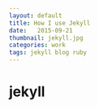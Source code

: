 ```yaml
---
layout: default
title: How I use Jekyll
date:   2015-09-21
thumbnail: jekyll.jpg
categories: work
tags: jekyll blog ruby
---
```


# jekyll
